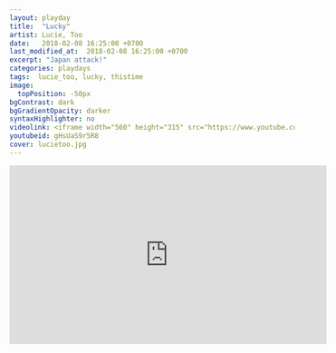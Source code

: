 ```yaml
---
layout: playday
title:  "Lucky"
artist: Lucie, Too
date:   2018-02-08 16:25:00 +0700
last_modified_at:  2018-02-08 16:25:00 +0700
excerpt: "Japan attack!"
categories: playdays
tags:  lucie_too, lucky, thistime
image:
  topPosition: -50px
bgContrast: dark
bgGradientOpacity: darker
syntaxHighlighter: no
videolink: <iframe width="560" height="315" src="https://www.youtube.com/embed/gHsUaS9r5R8" frameborder="0" allowfullscreen></iframe>
youtubeid: gHsUaS9r5R8
cover: lucietoo.jpg
---
```


<iframe width="560" height="315" src="https://www.youtube.com/embed/gHsUaS9r5R8" frameborder="0" allowfullscreen></iframe>
